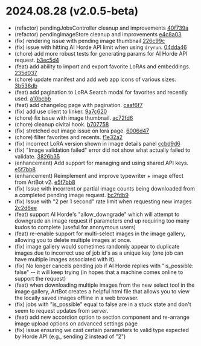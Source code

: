 # 2024.08.28 (v2.0.5-beta)

- (refactor) pendingJobsController cleanup and improvements [40f739a](https://github.com/Haidra-Org/artbot/commit/40f739a68c41cc300bb14ab37b9e1329ac388909)
- (refactor) pendingImageStore cleanup and improvements [e4c8a03](https://github.com/Haidra-Org/artbot/commit/e4c8a03f065315dece5216995d735adc4ccc15ee)
- (fix) rendering issue with pending image thumbnail [226c99c](https://github.com/Haidra-Org/artbot/commit/226c99c9eeac516dbf38f0b90564e2cb9f6cee69)
- (fix) issue with hitting AI Horde API limit when using `dryrun`. [04dda46](https://github.com/Haidra-Org/artbot/commit/04dda4662e8b4945d197fafe764ed3d9b6647d5c)
- (chore) add more robust tests for generating params for AI Horde API request. [b3ec5d4](https://github.com/Haidra-Org/artbot/commit/b3ec5d49478772edf019161cbb6bf49e75a69522)
- (feat) add ability to import and export favorite LoRAs and embeddings. [235d037](https://github.com/Haidra-Org/artbot/commit/235d037af954a8b57e6434f9d3f7dfa33a585d7c)
- (chore) update manifest and add web app icons of various sizes. [3b536db](https://github.com/Haidra-Org/artbot/commit/3b536db1a25c64f5da5449cddb5413715840aef5)
- (feat) add pagination to LoRA Search modal for favorites and recently used. [a10bcbb](https://github.com/Haidra-Org/artbot/commit/a10bcbb1ee84fff3a82a13e2d07ee2258a213881)
- (feat) add changelog page with pagination. [caaf6f7](https://github.com/Haidra-Org/artbot/commit/caaf6f7a1412f992ddb0eab62708a96c542bdfa1)
- (fix) add use client to linker. [9a7c620](https://github.com/Haidra-Org/artbot/commit/9a7c620973b68674dd12b34d8cf88ab149c01c85)
- (chore) fix issue with image thumbnail. [ac72fd6](https://github.com/Haidra-Org/artbot/commit/ac72fd681f892cceb06cffe0fe8153b3d2cfce1b)
- (chore) cleanup civitai hook. [b707758](https://github.com/Haidra-Org/artbot/commit/b707758e186ba5937b9535474666930057891cd5)
- (fix) stretched out image issue on lora page. [6006d47](https://github.com/Haidra-Org/artbot/commit/6006d4736b0c676fd6649bf1515404562e87dac6)
- (chore) filter favorites and recents. [f1e32a2](https://github.com/Haidra-Org/artbot/commit/f1e32a247ee50f01377a9fd31a2bcf7c2863c730)
- (fix) incorrect LoRA version shown in image details panel [ccbd9d6](https://github.com/Haidra-Org/artbot/commit/ccbd9d6dd79f9f5038237cbcc5abdefa31a778a9)
- (fix) "Image validation failed" error did not show what actually failed to validate. [3826b35](https://github.com/Haidra-Org/artbot/commit/3826b3501deece1a07b9b9378744f4aefad5be82)
- (enhancement) Add support for managing and using shared API keys. [e5f7bb8](https://github.com/Haidra-Org/artbot/commit/e5f7bb8f0a31232572af19ab6dfefa1f415f3b91)
- (enhancement) Reimplement and improve typewriter + image effect from ArtBot v2. [e5f7bb8](https://github.com/Haidra-Org/artbot/commit/e5f7bb8f0a31232572af19ab6dfefa1f415f3b91)
- (fix) Issue with incorrent or partial image counts being downloaded from a completed pending image request. [bc2fdb9](https://github.com/Haidra-Org/artbot/commit/bc2fdb98264a17123943db8849529223a3625369)
- (fix) Issue with "2 per 1 second" rate limit when requesting new images [2c2d6ee](https://github.com/Haidra-Org/artbot/commit/2c2d6eebdaa798ce42cb2d658b38493e1250ca11)
- (feat) support AI Horde's "allow_downgrade" which will attempt to downgrade an image request if parameters end up requiring too many kudos to complete (useful for anonymous users)
- (feat) re-enable support for multi-select images in the image gallery, allowing you to delete multiple images at once.
- (fix) image gallery would sometimes randomly appear to duplicate images due to incorrect use of job id's as a unique key (one job can have multiple images associated with it).
- (fix) No longer cancels pending job if AI Horde replies with "is_possible: false" -- it will keep trying (in hopes that a machine comes online to support the request)
- (feat) when downloading multiple images from the new select tool in the image gallery, ArtBot creates a helpful html file that allows you to view the locally saved images offline in a web browser.
- (fix) jobs with "is_possible" equal to false are in a stuck state and don't seem to request updates from server.
- (feat) add new accordion option to section component and re-arrange image upload options on advanced settings page
- (fix) issue ensuring we cast certain parameters to valid type expected by Horde API (e.g., sending 2 instead of "2")
